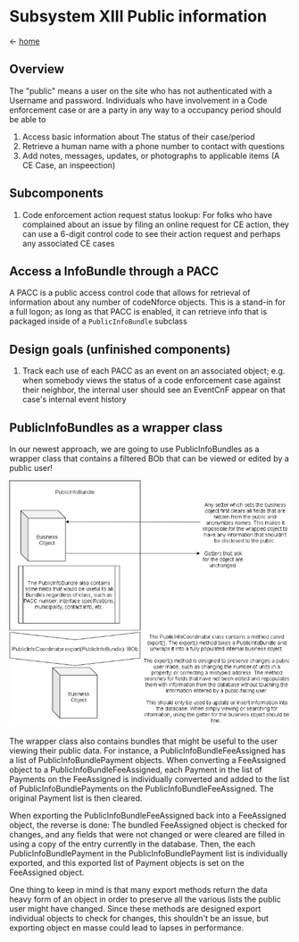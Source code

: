 # Subsystem XIII Public information

&lt;- [home](index.md)

## Overview
The "public" means a user on the site who has not authenticated with a Username and password. Individuals who have involvement in a Code enforcement case or are a party in any way to a occupancy period should be able to
1. Access basic information about The status of their case/period
2. Retrieve a human name with a phone number to contact with questions
3. Add notes, messages, updates, or photographs to applicable items (A CE Case, an inspeection) 

## Subcomponents
1. Code enforcement action request status lookup: For folks who have complained about an issue by filing an online request for CE action, they can use a 6-digit control code to see their action request and perhaps any associated CE cases

## Access a InfoBundle through a PACC
A PACC is a public access control code that allows for retrieval of information about any number of codeNforce objects. This is a stand-in for a full logon; as long as that PACC is enabled, it can retrieve info that is packaged inside of a `PublicInfoBundle` subclass

## Design goals (unfinished components)
1. Track each use of each PACC as an event on an associated object; e.g. when somebody views the status of a code enforcement case against their neighbor, the internal user should see an EventCnF appear on that case's internal event history

## PublicInfoBundles as a wrapper class
In our newest approach, we are going to use PublicInfoBundles as a wrapper class that contains a filtered BOb that can be viewed or edited by a public user!

![Diagram explaining the ](img/PublicInfoBundleEcosystem.png "Open this image in a new tab if it's too small to read!")


The wrapper class also contains bundles that might be useful to the user viewing their public data. For instance, a PublicInfoBundleFeeAssigned has a list of PublicInfoBundlePayment objects. When converting a FeeAssigned object to a PublicInfoBundleFeeAssigned, each Payment in the list of Payments on the FeeAssigned is individually converted and added to the list of PublicInfoBundlePayments on the PublicInfoBundleFeeAssigned. The original Payment list is then cleared.

When exporting the PublicInfoBundleFeeAssigned back into a FeeAssigned object, the reverse is done: The bundled FeeAssigned object is checked for changes, and any fields that were not changed or were cleared are filled in using a copy of the entry currently in the database. Then, the each PublicInfoBundlePayment in the PublicInfoBundlePayment list is individually exported, and this exported list of Payment objects is set on the FeeAssigned object.

One thing to keep in mind is that many export methods return the data heavy form of an object in order to preserve all the various lists the public user might have changed. Since these methods are designed export individual objects to check for changes, this shouldn't be an issue, but exporting object en masse could lead to lapses in performance.